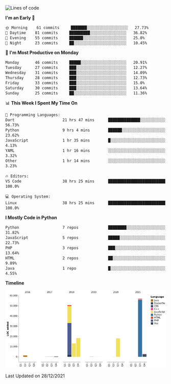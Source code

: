 <!--START_SECTION:waka-->
![Lines of code](https://img.shields.io/badge/From%20Hello%20World%20I%27ve%20Written-162%20Thousand%20lines%20of%20code-blue)

**I'm an Early 🐤** 

```text
🌞 Morning    61 commits     ███████░░░░░░░░░░░░░░░░░░   27.73% 
🌆 Daytime    81 commits     █████████░░░░░░░░░░░░░░░░   36.82% 
🌃 Evening    55 commits     ██████░░░░░░░░░░░░░░░░░░░   25.0% 
🌙 Night      23 commits     ██░░░░░░░░░░░░░░░░░░░░░░░   10.45%

```
📅 **I'm Most Productive on Monday** 

```text
Monday       46 commits     █████░░░░░░░░░░░░░░░░░░░░   20.91% 
Tuesday      27 commits     ███░░░░░░░░░░░░░░░░░░░░░░   12.27% 
Wednesday    31 commits     ███░░░░░░░░░░░░░░░░░░░░░░   14.09% 
Thursday     28 commits     ███░░░░░░░░░░░░░░░░░░░░░░   12.73% 
Friday       33 commits     ███░░░░░░░░░░░░░░░░░░░░░░   15.0% 
Saturday     30 commits     ███░░░░░░░░░░░░░░░░░░░░░░   13.64% 
Sunday       25 commits     ██░░░░░░░░░░░░░░░░░░░░░░░   11.36%

```


📊 **This Week I Spent My Time On** 

```text
💬 Programming Languages: 
Dart                     21 hrs 47 mins      ██████████████░░░░░░░░░░░   56.73% 
Python                   9 hrs 4 mins        ██████░░░░░░░░░░░░░░░░░░░   23.62% 
JavaScript               1 hr 35 mins        █░░░░░░░░░░░░░░░░░░░░░░░░   4.13% 
YAML                     1 hr 16 mins        ░░░░░░░░░░░░░░░░░░░░░░░░░   3.32% 
Other                    1 hr 14 mins        ░░░░░░░░░░░░░░░░░░░░░░░░░   3.23%

🔥 Editors: 
VS Code                  38 hrs 25 mins      █████████████████████████   100.0%

💻 Operating System: 
Linux                    38 hrs 25 mins      █████████████████████████   100.0%

```

**I Mostly Code in Python** 

```text
Python                   7 repos             ████████░░░░░░░░░░░░░░░░░   31.82% 
JavaScript               5 repos             █████░░░░░░░░░░░░░░░░░░░░   22.73% 
PHP                      3 repos             ███░░░░░░░░░░░░░░░░░░░░░░   13.64% 
HTML                     2 repos             ██░░░░░░░░░░░░░░░░░░░░░░░   9.09% 
Java                     1 repo              █░░░░░░░░░░░░░░░░░░░░░░░░   4.55%

```


**Timeline**

![Chart not found](https://raw.githubusercontent.com/telesoho/telesoho/master/charts/bar_graph.png) 


 Last Updated on 28/12/2021
<!--END_SECTION:waka-->


<!--
**telesoho/telesoho** is a ✨ _special_ ✨ repository because its `README.md` (this file) appears on your GitHub profile.

Here are some ideas to get you started:

- 🔭 I’m currently working on ...
- 🌱 I’m currently learning ...
- 👯 I’m looking to collaborate on ...
- 🤔 I’m looking for help with ...
- 💬 Ask me about ...
- 📫 How to reach me: ...
- 😄 Pronouns: ...
- ⚡ Fun fact: ...
-->
